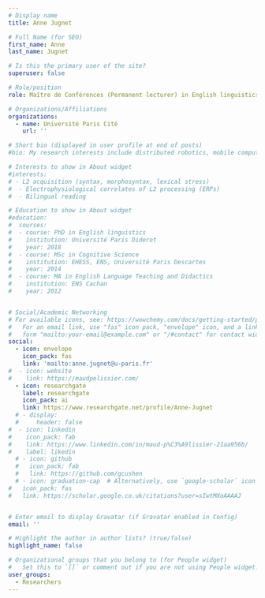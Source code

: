 ```yaml
---
# Display name
title: Anne Jugnet

# Full Name (for SEO)
first_name: Anne
last_name: Jugnet

# Is this the primary user of the site?
superuser: false

# Role/position
role: Maître de Conférences (Permanent lecturer) in English linguistics

# Organizations/Affiliations
organizations:
  - name: Université Paris Cité
    url: ''

# Short bio (displayed in user profile at end of posts)
#bio: My research interests include distributed robotics, mobile computing and programmable matter.

# Interests to show in About widget
#interests:
# - L2 acquisition (syntax, morphosyntax, lexical stress)
#  - Electrophysiological correlates of L2 processing (ERPs)
#  - Bilingual reading

# Education to show in About widget
#education:
#  courses:
#  - course: PhD in English linguistics
#    institution: Université Paris Diderot
#    year: 2018
#  - course: MSc in Cognitive Science
#    institution: EHESS, ENS, Université Paris Descartes
#    year: 2014
#  - course: MA in English Language Teaching and Didactics
#    institution: ENS Cachan
#    year: 2012


# Social/Academic Networking
# For available icons, see: https://wowchemy.com/docs/getting-started/page-builder/#icons
#   For an email link, use "fas" icon pack, "envelope" icon, and a link in the
#   form "mailto:your-email@example.com" or "/#contact" for contact widget.
social:
  - icon: envelope
    icon_pack: fas
    link: 'mailto:anne.jugnet@u-paris.fr'
#  - icon: website
#    link: https://maudpelissier.com/
  - icon: researchgate
    label: researchgate
    icon_pack: ai
    link: https://www.researchgate.net/profile/Anne-Jugnet
  # - display:
  #     header: false
#  - icon: linkedin
#    icon_pack: fab
#    link: https://www.linkedin.com/in/maud-p%C3%A9lissier-21aa956b/
#    label: likedin
  # - icon: github
  #   icon_pack: fab
  #   link: https://github.com/gcushen
  # - icon: graduation-cap  # Alternatively, use `google-scholar` icon from `ai` icon pack
#   icon_pack: fas
#   link: https://scholar.google.co.uk/citations?user=sIwtMXoAAAAJ


# Enter email to display Gravatar (if Gravatar enabled in Config)
email: ''

# Highlight the author in author lists? (true/false)
highlight_name: false

# Organizational groups that you belong to (for People widget)
#   Set this to `[]` or comment out if you are not using People widget.
user_groups:
  - Researchers
---
```


